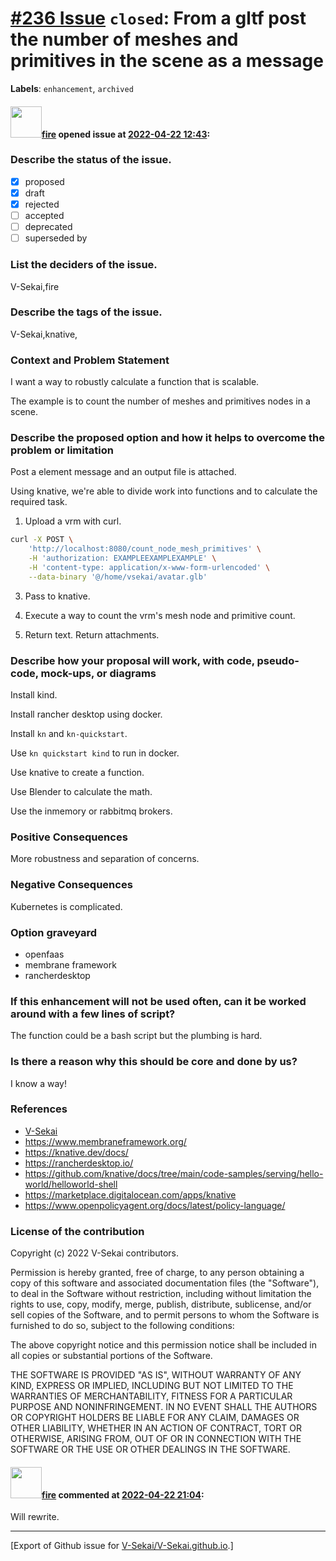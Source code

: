 # [\#236 Issue](https://github.com/V-Sekai/V-Sekai.github.io/issues/236) `closed`: From a gltf post the number of meshes and primitives in the scene as a message
**Labels**: `enhancement`, `archived`


#### <img src="https://avatars.githubusercontent.com/u/32321?u=c2e06a3d2b49a467aa907e54aa259516440267cc&v=4" width="50">[fire](https://github.com/fire) opened issue at [2022-04-22 12:43](https://github.com/V-Sekai/V-Sekai.github.io/issues/236):

### Describe the status of the issue.

- [X] proposed
- [x] draft
- [x] rejected
- [ ] accepted
- [ ] deprecated
- [ ] superseded by

### List the deciders of the issue.

V-Sekai,fire

### Describe the tags of the issue.

V-Sekai,knative,

### Context and Problem Statement

I want a way to robustly calculate a function that is scalable.

The example is to count the number of meshes and primitives nodes in a scene.

### Describe the proposed option and how it helps to overcome the problem or limitation

Post a element message and an output file is attached.

Using knative, we're able to divide work into functions and to calculate the required task.

1. Upload a vrm with curl.

```bash
curl -X POST \
    'http://localhost:8080/count_node_mesh_primitives' \
    -H 'authorization: EXAMPLEEXAMPLEXAMPLE' \
    -H 'content-type: application/x-www-form-urlencoded' \
    --data-binary '@/home/vsekai/avatar.glb'
```

3. Pass to knative.
4. Execute a way to count the vrm's mesh node and primitive count.

6. Return text. Return attachments.

### Describe how your proposal will work, with code, pseudo-code, mock-ups, or diagrams

Install kind.

Install rancher desktop using docker.

Install `kn` and `kn-quickstart`.

Use `kn quickstart kind` to run in docker.

Use knative to create a function.

Use Blender to calculate the math.

Use the inmemory or rabbitmq brokers.

### Positive Consequences

More robustness and separation of concerns.

### Negative Consequences

Kubernetes is complicated.

### Option graveyard

- openfaas
- membrane framework
- rancherdesktop

### If this enhancement will not be used often, can it be worked around with a few lines of script?

The function could be a bash script but the plumbing is hard.

### Is there a reason why this should be core and done by us?

I know a way!

### References

- [V-Sekai](https://v-sekai.org/)
- https://www.membraneframework.org/
- https://knative.dev/docs/
- https://rancherdesktop.io/
- https://github.com/knative/docs/tree/main/code-samples/serving/hello-world/helloworld-shell
- https://marketplace.digitalocean.com/apps/knative
- https://www.openpolicyagent.org/docs/latest/policy-language/


### License of the contribution

Copyright (c) 2022 V-Sekai contributors.

Permission is hereby granted, free of charge, to any person obtaining a copy of this software and associated documentation files (the "Software"), to deal in the Software without restriction, including without limitation the rights to use, copy, modify, merge, publish, distribute, sublicense, and/or sell copies of the Software, and to permit persons to whom the Software is furnished to do so, subject to the following conditions:

The above copyright notice and this permission notice shall be included in all copies or substantial portions of the Software.

THE SOFTWARE IS PROVIDED "AS IS", WITHOUT WARRANTY OF ANY KIND, EXPRESS OR IMPLIED, INCLUDING BUT NOT LIMITED TO THE WARRANTIES OF MERCHANTABILITY, FITNESS FOR A PARTICULAR PURPOSE AND NONINFRINGEMENT. IN NO EVENT SHALL THE AUTHORS OR COPYRIGHT HOLDERS BE LIABLE FOR ANY CLAIM, DAMAGES OR OTHER LIABILITY, WHETHER IN AN ACTION OF CONTRACT, TORT OR OTHERWISE, ARISING FROM, OUT OF OR IN CONNECTION WITH THE SOFTWARE OR THE USE OR OTHER DEALINGS IN THE SOFTWARE.


#### <img src="https://avatars.githubusercontent.com/u/32321?u=c2e06a3d2b49a467aa907e54aa259516440267cc&v=4" width="50">[fire](https://github.com/fire) commented at [2022-04-22 21:04](https://github.com/V-Sekai/V-Sekai.github.io/issues/236#issuecomment-1106861412):

Will rewrite.


-------------------------------------------------------------------------------



[Export of Github issue for [V-Sekai/V-Sekai.github.io](https://github.com/V-Sekai/V-Sekai.github.io).]
